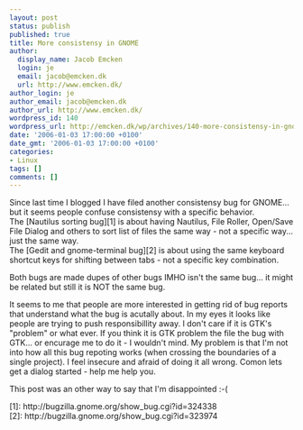 ```yaml
---
layout: post
status: publish
published: true
title: More consistensy in GNOME
author:
  display_name: Jacob Emcken
  login: je
  email: jacob@emcken.dk
  url: http://www.emcken.dk/
author_login: je
author_email: jacob@emcken.dk
author_url: http://www.emcken.dk/
wordpress_id: 140
wordpress_url: http://emcken.dk/wp/archives/140-more-consistensy-in-gnome.html
date: '2006-01-03 17:00:00 +0100'
date_gmt: '2006-01-03 17:00:00 +0100'
categories:
- Linux
tags: []
comments: []
---
```

<p>Since last time I blogged I have filed another consistensy bug for GNOME... but it seems people confuse consistensy with a specific behavior.<br />
The [Nautilus sorting bug][1] is about having Nautilus, File Roller, Open&#47;Save File Dialog and others to sort list of files the same way - not a specific way...  just the same way.<br />
The [Gedit and gnome-terminal bug][2] is about using the same keyboard shortcut keys for shifting between tabs - not a specific key combination.</p>
<p>Both bugs are made dupes of other bugs IMHO isn't the same bug... it might be related but still it is NOT the same bug.</p>
<p>It seems to me that people are more interested in getting rid of bug reports that understand what the bug is acutally about. In my eyes it looks like people are trying to push responsibillity away. I don't care if it is GTK's "problem" or what ever. If you think it is GTK problem the file the bug with GTK... or encurage me to do it - I wouldn't mind. My problem is that I'm not into how all this bug repoting works (when crossing the boundaries of a single project). I feel insecure and afraid of doing it all wrong. Comon lets get a dialog started - help me help you.</p>
<p>This post was an other way to say that I'm disappointed :-(</p>
<p>[1]: http:&#47;&#47;bugzilla.gnome.org&#47;show_bug.cgi?id=324338<br />
[2]: http:&#47;&#47;bugzilla.gnome.org&#47;show_bug.cgi?id=323974</p>
